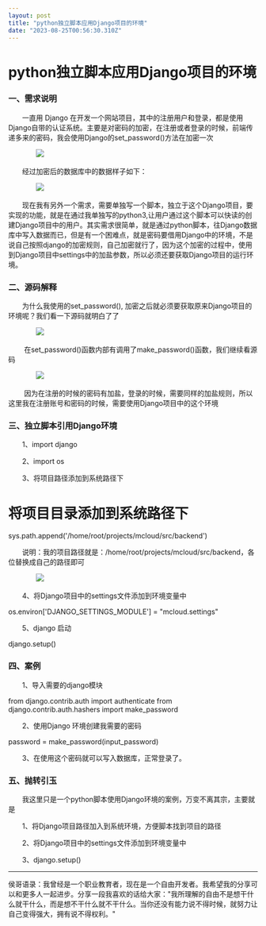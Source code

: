 ```yaml
---
layout: post
title: "python独立脚本应用Django项目的环境"
date: "2023-08-25T00:56:30.310Z"
---
```

python独立脚本应用Django项目的环境
=======================

### 一、需求说明

　　一直用 Django 在开发一个网站项目，其中的注册用户和登录，都是使用Django自带的认证系统。主要是对密码的加密，在注册或者登录的时候，前端传递多来的密码，我会使用Django的set\_password()方法在加密一次

　　　　![](https://img2023.cnblogs.com/blog/751754/202308/751754-20230824193426426-29423773.png)

　　经过加密后的数据库中的数据样子如下：

　　　　![](https://img2023.cnblogs.com/blog/751754/202308/751754-20230824193556495-900112040.png)

　　现在我有另外一个需求，需要单独写一个脚本，独立于这个Django项目，要实现的功能，就是在通过我单独写的python3,让用户通过这个脚本可以快读的创建Django项目中的用户。其实需求很简单，就是通过python脚本，往Django数据库中写入数据而已，但是有一个困难点，就是密码要借用Django中的环境，不是说自己按照django的加密规则，自己加密就行了，因为这个加密的过程中，使用到Django项目中settings中的加盐参数，所以必须还要获取Django项目的运行环境。

### 二、源码解释

　　为什么我使用的set\_password(), 加密之后就必须要获取原来Django项目的环境呢？我们看一下源码就明白了了

　　　　![](https://img2023.cnblogs.com/blog/751754/202308/751754-20230824194238337-1078470316.png)

 　　在set\_password()函数内部有调用了make\_password()函数，我们继续看源码

　　　　![](https://img2023.cnblogs.com/blog/751754/202308/751754-20230824194638492-585969459.png)

 　　因为在注册的时候的密码有加盐，登录的时候，需要同样的加盐规则，所以这里我在注册账号和密码的时候，需要使用Django项目中的这个环境

### 三、独立脚本引用Django环境

　　1、import django

　　2、import os

　　3、将项目路径添加到系统路径下

# 将项目目录添加到系统路径下
sys.path.append('/home/root/projects/mcloud/src/backend')

　　说明：我的项目路径就是：/home/root/projects/mcloud/src/backend，各位替换成自己的路径即可

　　　　![](https://img2023.cnblogs.com/blog/751754/202308/751754-20230824195153748-1451716678.png)

　　4、将Django项目中的settings文件添加到环境变量中

os.environ\['DJANGO\_SETTINGS\_MODULE'\] = "mcloud.settings"

　　5、django 启动

django.setup()

### 四、案例

　　1、导入需要的django模块

from django.contrib.auth import authenticate
from django.contrib.auth.hashers import make\_password

　　2、使用Django 环境创建我需要的密码

 password = make\_password(input\_password)

　　3、在使用这个密码就可以写入数据库，正常登录了。

### 五、抛转引玉

　　我这里只是一个python脚本使用Django环境的案例，万变不离其宗，主要就是

　　1、将Django项目路径加入到系统环境，方便脚本找到项目的路径

　　2、将Django项目中的settings文件添加到环境变量中

　　3、django.setup()

* * *

侯哥语录：我曾经是一个职业教育者，现在是一个自由开发者。我希望我的分享可以和更多人一起进步。分享一段我喜欢的话给大家："我所理解的自由不是想干什么就干什么，而是想不干什么就不干什么。当你还没有能力说不得时候，就努力让自己变得强大，拥有说不得权利。"